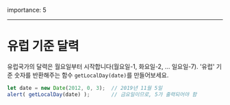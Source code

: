 importance: 5

---

# 유럽 기준 달력

유럽국가의 달력은 월요일부터 시작합니다(월요일-1, 화요일-2, ... 일요일-7). '유럽' 기준 숫자를 반환해주는 함수 `getLocalDay(date)`를 만들어보세요. 

```js no-beautify
let date = new Date(2012, 0, 3);  // 2019년 11월 5일
alert( getLocalDay(date) );       // 금요일이므로, 5가 출력되어야 함
```
